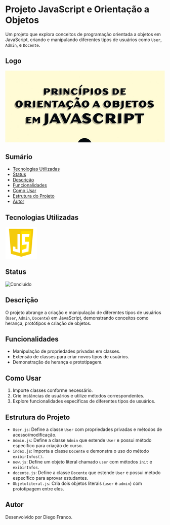 # Projeto JavaScript e Orientação a Objetos

Um projeto que explora conceitos de programação orientada a objetos em JavaScript, criando e manipulando diferentes tipos de usuários como `User`, `Admin`, e `Docente`.

## Logo

<div align="center">
  <img src="img/proj.png" alt="Imagem do Projeto" width="600">
</div>

## Sumário

- [Tecnologias Utilizadas](#tecnologias-utilizadas)
- [Status](#status)
- [Descrição](#descrição)
- [Funcionalidades](#funcionalidades)
- [Como Usar](#como-usar)
- [Estrutura do Projeto](#estrutura-do-projeto)
- [Autor](#autor)

## Tecnologias Utilizadas

<div style="display: flex; flex-direction: row;">
  <div style="display: flex; justify-content: flex-end;">
    <img src="img/js.png" alt="Logo CSS" width="100"/>
  </div>
</div>

## Status

<!--![Em Desenvolvimento](http://img.shields.io/static/v1?label=STATUS&message=EM%20DESENVOLVIMENTO&color=RED&style=for-the-badge)  -->

![Concluído](http://img.shields.io/static/v1?label=STATUS&message=CONCLUIDO&color=GREEN&style=for-the-badge)

## Descrição

O projeto abrange a criação e manipulação de diferentes tipos de usuários (`User`, `Admin`, `Docente`) em JavaScript, demonstrando conceitos como herança, protótipos e criação de objetos.

## Funcionalidades

- Manipulação de propriedades privadas em classes.
- Extensão de classes para criar novos tipos de usuários.
- Demonstração de herança e prototipagem.

## Como Usar

1. Importe classes conforme necessário.
2. Crie instâncias de usuários e utilize métodos correspondentes.
3. Explore funcionalidades específicas de diferentes tipos de usuários.

## Estrutura do Projeto

- `User.js`: Define a classe `User` com propriedades privadas e métodos de acesso/modificação.
- `Admin.js`: Define a classe `Admin` que estende `User` e possui método específico para criação de curso.
- `index.js`: Importa a classe `Docente` e demonstra o uso do método `exibirInfos()`.
- `new.js`: Define um objeto literal chamado `user` com métodos `init` e `exibirInfos`.
- `docente.js`: Define a classe `Docente` que estende `User` e possui método específico para aprovar estudantes.
- `Objetoliteral.js`: Cria dois objetos literais (`user` e `admin`) com prototipagem entre eles.

## Autor

Desenvolvido por Diego Franco.
